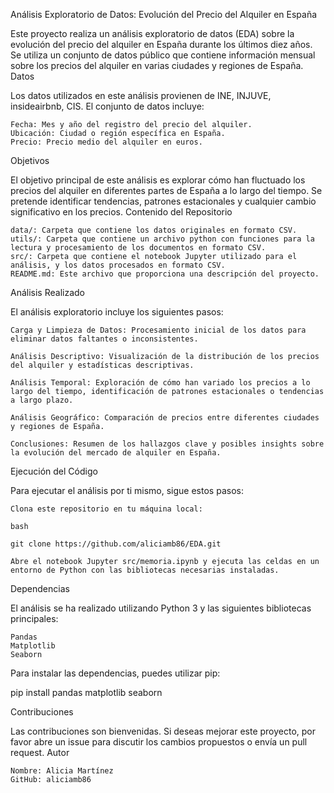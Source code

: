 Análisis Exploratorio de Datos: Evolución del Precio del Alquiler en España

Este proyecto realiza un análisis exploratorio de datos (EDA) sobre la evolución del precio del alquiler en España durante los últimos diez años. Se utiliza un conjunto de datos público que contiene información mensual sobre los precios del alquiler en varias ciudades y regiones de España.
Datos

Los datos utilizados en este análisis provienen de INE, INJUVE, insideairbnb, CIS. El conjunto de datos incluye:

    Fecha: Mes y año del registro del precio del alquiler.
    Ubicación: Ciudad o región específica en España.
    Precio: Precio medio del alquiler en euros.

Objetivos

El objetivo principal de este análisis es explorar cómo han fluctuado los precios del alquiler en diferentes partes de España a lo largo del tiempo. Se pretende identificar tendencias, patrones estacionales y cualquier cambio significativo en los precios.
Contenido del Repositorio

    data/: Carpeta que contiene los datos originales en formato CSV.
    utils/: Carpeta que contiene un archivo python con funciones para la lectura y procesamiento de los documentos en formato CSV.
    src/: Carpeta que contiene el notebook Jupyter utilizado para el análisis, y los datos procesados en formato CSV.
    README.md: Este archivo que proporciona una descripción del proyecto.

Análisis Realizado

El análisis exploratorio incluye los siguientes pasos:

    Carga y Limpieza de Datos: Procesamiento inicial de los datos para eliminar datos faltantes o inconsistentes.

    Análisis Descriptivo: Visualización de la distribución de los precios del alquiler y estadísticas descriptivas.

    Análisis Temporal: Exploración de cómo han variado los precios a lo largo del tiempo, identificación de patrones estacionales o tendencias a largo plazo.

    Análisis Geográfico: Comparación de precios entre diferentes ciudades y regiones de España.

    Conclusiones: Resumen de los hallazgos clave y posibles insights sobre la evolución del mercado de alquiler en España.

Ejecución del Código

Para ejecutar el análisis por ti mismo, sigue estos pasos:

    Clona este repositorio en tu máquina local:

    bash

    git clone https://github.com/aliciamb86/EDA.git

    Abre el notebook Jupyter src/memoria.ipynb y ejecuta las celdas en un entorno de Python con las bibliotecas necesarias instaladas.

Dependencias

El análisis se ha realizado utilizando Python 3 y las siguientes bibliotecas principales:

    Pandas
    Matplotlib
    Seaborn

Para instalar las dependencias, puedes utilizar pip:

pip install pandas matplotlib seaborn

Contribuciones

Las contribuciones son bienvenidas. Si deseas mejorar este proyecto, por favor abre un issue para discutir los cambios propuestos o envía un pull request.
Autor

    Nombre: Alicia Martínez
    GitHub: aliciamb86

